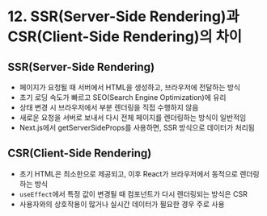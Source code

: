 # 12. SSR(Server-Side Rendering)과 CSR(Client-Side Rendering)의 차이

## SSR(Server-Side Rendering)

- 페이지가 요청될 때 서버에서 HTML을 생성하고, 브라우저에 전달하는 방식
- 초기 로딩 속도가 빠르고 SEO(Search Engine Optimization)에 유리
- 상태 변경 시 브라우저에서 부분 렌더링을 직접 수행하지 않음
- 새로운 요청을 서버로 보내서 다시 전체 페이지를 렌더링하는 방식이 일반적임
- Next.js에서 getServerSideProps를 사용하면, SSR 방식으로 데이터가 처리됨

## CSR(Client-Side Rendering)

- 초기 HTML은 최소한으로 제공되고, 이후 React가 브라우저에서 동적으로 렌더링하는 방식
- `useEffect`에서 특정 값이 변경될 때 컴포넌트가 다시 렌더링되는 방식은 CSR
- 사용자와의 상호작용이 많거나 실시간 데이터가 필요한 경우 주로 사용
